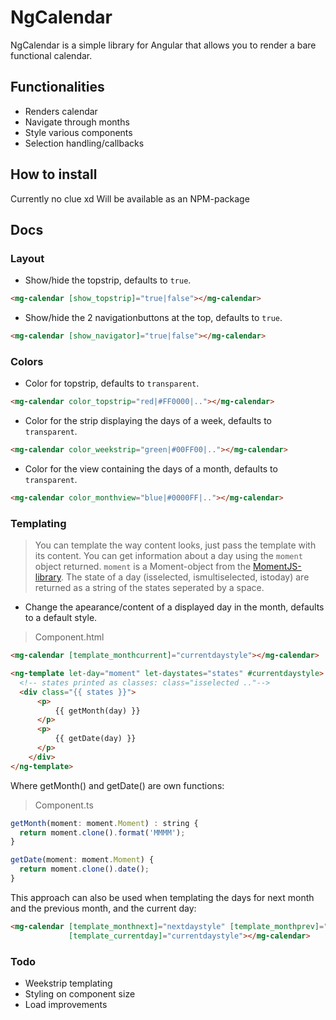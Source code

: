 # NgCalendar
NgCalendar is a simple library for Angular that allows you to render a bare functional calendar.

## Functionalities

* Renders calendar
* Navigate through months
* Style various components
* Selection handling/callbacks

## How to install

Currently no clue xd
Will be available as an NPM-package

## Docs

### Layout

* Show/hide the topstrip, defaults to `true`.
```html
<mg-calendar [show_topstrip]="true|false"></mg-calendar>
```

* Show/hide the 2 navigationbuttons at the top, defaults to `true`.
```html
<mg-calendar [show_navigator]="true|false"></mg-calendar>
```

### Colors

* Color for topstrip, defaults to `transparent`.
```html
<mg-calendar color_topstrip="red|#FF0000|.."></mg-calendar>
```

* Color for the strip displaying the days of a week, defaults to `transparent`.
```html
<mg-calendar color_weekstrip="green|#00FF00|.."></mg-calendar>
```

* Color for the view containing the days of a month, defaults to `transparent`.
```html
<mg-calendar color_monthview="blue|#0000FF|.."></mg-calendar>
```

### Templating

>You can template the way content looks, just pass the template with its content. You can get information about a day using the `moment` object returned. `moment` is a Moment-object from the [MomentJS-library](https://momentjs.com/).
>The state of a day (isselected, ismultiselected, istoday) are returned as a string of the states seperated by a space.

* Change the apearance/content of a displayed day in the month, defaults to a default style.

>Component.html
```html
<mg-calendar [template_monthcurrent]="currentdaystyle"></mg-calendar>

<ng-template let-day="moment" let-daystates="states" #currentdaystyle>
  <!-- states printed as classes: class="isselected .."-->  
  <div class="{{ states }}">
      <p>
          {{ getMonth(day) }}
      </p>
      <p>
          {{ getDate(day) }}
      </p>
    </div>
</ng-template>
```
Where getMonth() and getDate() are own functions:
>Component.ts
```javascript
getMonth(moment: moment.Moment) : string {
  return moment.clone().format('MMMM');
}

getDate(moment: moment.Moment) {
  return moment.clone().date();
}
```
This approach can also be used when templating the days for next month and the previous month, and the current day:
```html
<mg-calendar [template_monthnext]="nextdaystyle" [template_monthprev]="prevdaystyle"
             [template_currentday]="currentdaystyle"></mg-calendar>
```

### Todo
* Weekstrip templating
* Styling on component size
* Load improvements
